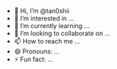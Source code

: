 - 👋 Hi, I’m @tan0shii
- 👀 I’m interested in ...
- 🌱 I’m currently learning ...
- 💞️ I’m looking to collaborate on ...
- 📫 How to reach me ...
- 😄 Pronouns: ...
- ⚡ Fun fact: ...

<!---
tan0shii/tan0shii is a ✨ special ✨ repository because its `README.md` (this file) appears on your GitHub profile.
You can click the Preview link to take a look at your changes.
--->
